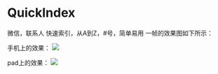 # QuickIndex
微信，联系人 快速索引，从A到Z，#号，简单易用
一帧的效果图如下所示：

手机上的效果：
![](http://i.imgur.com/pbuLWhq.png)

pad上的效果：
![](http://i.imgur.com/5OvCyAh.png)
